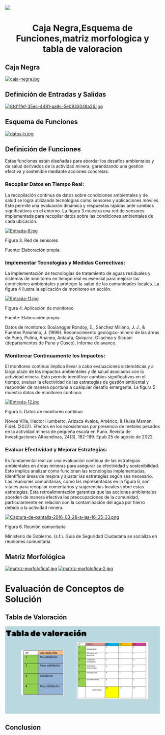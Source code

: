 <p align="left">
  <img src="https://semanadelcannabis.cayetano.edu.pe/assets/img/logo-upch.png" width="200">
  <h1 align="center">Caja Negra,Esquema de Funciones,matriz morfologica y tabla de valoracion </h1>
</p>

## Caja Negra

[![caja-negra.jpg](https://i.postimg.cc/HxzS7cNb/caja-negra.jpg)](https://postimg.cc/0M6GTQPN)

## Definición de Entradas y Salidas 
[![8fd11fef-35ec-4481-aa9c-5e0933048a36.jpg](https://i.postimg.cc/pdSvdZSw/8fd11fef-35ec-4481-aa9c-5e0933048a36.jpg)](https://postimg.cc/cKf29Q0h)
## Esquema de Funciones

[![datos-b.jpg](https://i.postimg.cc/4ytQQYL8/datos-b.jpg)](https://postimg.cc/dZsCqVKd)



## Definición de Funciones

Estas funciones están diseñadas para abordar los desafíos ambientales y de salud derivados de la actividad minera, garantizando una gestión efectiva y sostenible mediante acciones concretas.

### Recopilar Datos en Tiempo Real:

La recopilación continua de datos sobre condiciones ambientales y de salud se logra utilizando tecnologías como sensores y aplicaciones móviles. Esto permite una evaluación dinámica y respuestas rápidas ante cambios significativos en el entorno. La figura 3 muestra una red de sensores implementada para recopilar datos sobre las condiciones ambientales de cada ubicación.

[![Entrada-6.jpg](https://i.postimg.cc/sxjL6nKX/Entrada-6.jpg)](https://postimg.cc/5YrpjShd)

Figura 3. Red de sensores

Fuente: Elaboración propia.

### Implementar Tecnologías y Medidas Correctivas:

La implementación de tecnologías de tratamiento de aguas residuales y sistemas de monitoreo en tiempo real es esencial para mejorar las condiciones ambientales y proteger la salud de las comunidades locales. La figura 4 ilustra la aplicación de monitoreo en acción.

[![Entrada-11.jpg](https://i.postimg.cc/cLq6X68j/Entrada-11.jpg)](https://postimg.cc/CzNFKh7H)

Figura 4. Aplicación de monitoreo

Fuente: Elaboración propia.

Datos de monitoreo: Boulangger Rondoy, E., Sánchez Miliano, J. J., & Fuentes Palomino, J. (1998). Reconocimiento geológico-minero de las áreas de Puno, Putina, Ananea, Antauta, Quiquira, Ollachea y Sicuani (departamentos de Puno y Cusco). Informe de avance.

### Monitorear Continuamente los Impactos:

El monitoreo continuo implica llevar a cabo evaluaciones sistemáticas y a largo plazo de los impactos ambientales y de salud asociados con la actividad minera. Esto permite identificar cambios significativos en el tiempo, evaluar la efectividad de las estrategias de gestión ambiental y responder de manera oportuna a cualquier desafío emergente. La figura 5 muestra datos de monitoreo continuo.

[![Entrada-12.jpg](https://i.postimg.cc/gkmycYDf/Entrada-12.jpg)](https://postimg.cc/9zgwJHsp)

Figura 5. Datos de monitoreo continuo

Novoa Villa, Héctor Humberto, Arizaca Avalos, Américo, & Huisa Mamani, Fidel. (2022). Efectos en los ecosistemas por presencia de metales pesados en la actividad minera de pequeña escala en Puno. Revista de Investigaciones Altoandinas, 24(3), 182-189. Epub 25 de agosto de 2022.

### Evaluar Efectividad y Mejorar Estrategias:

Es fundamental realizar una evaluación continua de las estrategias ambientales en áreas mineras para asegurar su efectividad y sostenibilidad. Esto implica analizar cómo funcionan las tecnologías implementadas, identificar áreas de mejora y ajustar las estrategias según sea necesario. Las reuniones comunitarias, como las representadas en la figura 6, son vitales para recopilar comentarios y sugerencias locales sobre estas estrategias. Esta retroalimentación garantiza que las acciones ambientales aborden de manera efectiva las preocupaciones de la comunidad, particularmente en relación con la contaminación del agua por hierro debido a la actividad minera.

[![Captura-de-pantalla-2016-03-28-a-las-16-35-33.png](https://i.postimg.cc/DfLdKx9p/Captura-de-pantalla-2016-03-28-a-las-16-35-33.png)](https://postimg.cc/HjW7w9sb)

Figura 6. Reunión comunitaria

Ministerio de Gobierno. (s.f.). Guía de Seguridad Ciudadana se socializa en reuniones comunitaria.

## Matriz Morfológica
[![matriz-morfolofica1.jpg](https://i.postimg.cc/C1gLHJFW/matriz-morfolofica1.jpg)](https://postimg.cc/7CKkq3JV) 
[![matriz-morfolofica-2.jpg](https://i.postimg.cc/cJMNZWSb/matriz-morfolofica-2.jpg)](https://postimg.cc/v1BKLpDr)
# Evaluación de Conceptos de Solución

## Tabla de Valoración
![](https://github.com/lucero-zamora/Grupo3-FdD/blob/main/FdD/IMAGENES/datos%20b.jpg)
## Conclusion
